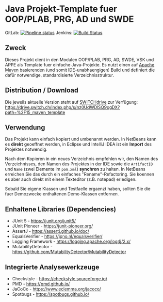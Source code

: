 # Java Projekt-Template fuer OOP/PLAB, PRG, AD und SWDE

GitLab: [![Pipeline status](https://intern-gitlab.enterpriselab.ch/oop/oop_maven_template/badges/develop/pipeline.svg)](https://intern-gitlab.enterpriselab.ch/oop/oop_maven_template/-/pipelines)
Jenkins: [![Build Status](https://jenkins-global.el.eee.intern/jenkins/buildStatus/icon?job=oop_maven_template-develop)](https://jenkins-global.el.eee.intern/jenkins/view/1-OOP/job/oop_maven_template-develop/)

## Zweck
Dieses Projekt dient in den Modulen OOP/PLAB, PRG, AD, SWDE, VSK und APPE als 
Template fuer einfache Java-Projekte. Es nutzt einen auf 
[Apache Maven](https://maven.apache.org/) basierenden (und somit IDE-unabhaengigen) 
Build und definiert die dafür notwendige, standardisierte Verzeichnisstruktur.

## Distribution / Download
Die jeweils aktuelle Version steht auf [SWITCHdrive](https://drive.switch.ch/) zur Verfügung:
https://drive.switch.ch/index.php/s/nz0UdWDlSQ9ogDX?path=%2F15_maven_template

## Verwendung
Das Projekt kann einfach kopiert und umbenannt werden. In NetBeans kann es 
**direkt** geoeffnet werden, in Eclipse und IntelliJ IDEA ist ein **Import** des
Projektes notwendig.

Nach dem Kopieren in ein neues Verzeichnis empfehlen wir, den Namen
des Verzeichnisses, den Namen des Projektes in der IDE sowie die 
`ArtifactID` und `Name` (zwei Elemente im `pom.xml`) **synchron** zu halten.
In NetBeans erreichen Sie das durch ein einfaches "Rename"-Refactoring. 
Sie koennen es aber auch direkt mit einem Texteditor (z.B. notepad) erledigen.

Sobald Sie eigene Klassen und Testfaelle ergaenzt haben, sollten Sie die
fuer Demozwecke enthaltenen Demo-Klassen entfernen.

## Enhaltene Libraries (Dependencies)
* JUnit 5 - https://junit.org/junit5/
* JUnit Pioneer - https://junit-pioneer.org/
* AssertJ - https://assertj.github.io/doc/
* EqualsVerifier - https://jqno.nl/equalsverifier/
* Logging Framework - https://logging.apache.org/log4j/2.x/
* MutabilityDetector - https://github.com/MutabilityDetector/MutabilityDetector

## Integrierte Analysewerkzeuge
* Checkstyle - https://checkstyle.sourceforge.io/
* PMD - https://pmd.github.io/
* JaCoCo - https://www.eclemma.org/jacoco/
* Spotbugs - https://spotbugs.github.io/

